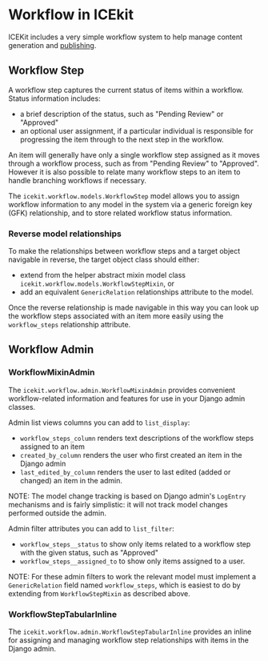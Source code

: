 # Workflow in ICEkit

ICEKit includes a very simple workflow system to help manage content generation
and [publishing][].


## Workflow Step

A workflow step captures the current status of items within a workflow. Status
information includes:

 * a brief description of the status, such as "Pending Review" or "Approved"
 * an optional user assignment, if a particular individual is responsible for
   progressing the item through to the next step in the workflow.

An item will generally have only a single workflow step assigned as it moves
through a workflow process, such as from "Pending Review" to "Approved".
However it is also possible to relate many workflow steps to an item to handle
branching workflows if necessary.

The `icekit.workflow.models.WorkflowStep` model allows you to assign workflow
information to any model in the system via a generic foreign key (GFK)
relationship, and to store related workflow status information.

### Reverse model relationships

To make the relationships between workflow steps and a target object navigable
in reverse, the target object class should either:

 * extend from the helper abstract mixin model class
   `icekit.workflow.models.WorkflowStepMixin`, or
 * add an equivalent `GenericRelation` relationships attribute to the model.

Once the reverse relationship is made navigable in this way you can look up the
workflow steps associated with an item more easily using the `workflow_steps`
relationship attribute.


## Workflow Admin

### WorkflowMixinAdmin

The `icekit.workflow.admin.WorkflowMixinAdmin` provides convenient workflow-related
information and features for use in your Django admin classes.

Admin list views columns you can add to `list_display`:

 * `workflow_steps_column` renders text descriptions of the workflow steps assigned
   to an item
 * `created_by_column` renders the user who first created an item in the Django admin
 * `last_edited_by_column` renders the user to last edited (added or changed) an
   item in the admin.

NOTE: The model change tracking is based on Django admin's `LogEntry`
mechanisms and is fairly simplistic: it will not track model changes performed
outside the admin.

Admin filter attributes you can add to `list_filter`:

 * `workflow_steps__status` to show only items related to a workflow step with
   the given status, such as "Approved"
 * `workflow_steps__assigned_to` to show only items assigned to a user.

NOTE: For these admin filters to work the relevant model must implement a
`GenericRelation` field named `workflow_steps`, which is easiest to do by
extending from `WorkflowStepMixin` as described above.

### WorkflowStepTabularInline

The `icekit.workflow.admin.WorkflowStepTabularInline` provides an inline for
assigning and managing workflow step relationships with items in the Django admin.


[publishing]: publishing.md
